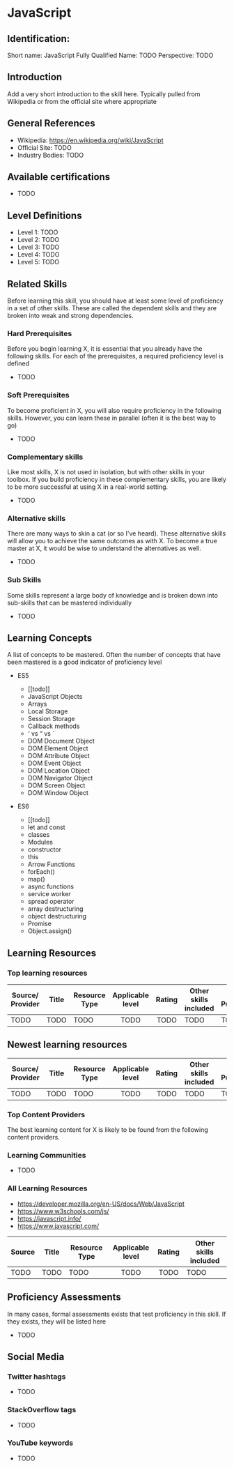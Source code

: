 # JavaScript

## Identification:
Short name: JavaScript
Fully Qualified Name: TODO
Perspective: TODO

## Introduction
Add a very short introduction to the skill here. Typically pulled from Wikipedia or from the official site where appropriate

## General References
- Wikipedia: https://en.wikipedia.org/wiki/JavaScript
- Official Site: TODO
- Industry Bodies: TODO

## Available certifications
 - TODO

## Level Definitions
- Level 1: TODO
- Level 2: TODO
- Level 3: TODO
- Level 4: TODO
- Level 5: TODO

## Related Skills
Before learning this skill, you should have at least some level of proficiency in a set of other skills. These are called the 
dependent skills and they are broken into weak and strong dependencies.

### Hard Prerequisites
Before you begin learning X, it is essential that you already have the following skills. For each of the prerequisites, a required proficiency level is defined

- TODO

### Soft Prerequisites
To become proficient in X, you will also require proficiency in the following skills. However, you can learn these in parallel (often it is the best way to go)

 - TODO

### Complementary skills
Like most skills, X is not used in isolation, but with other skills in your toolbox. If you build proficiency in these complementary skills, you are likely to be more successful at using X in a real-world setting.

- TODO

### Alternative skills
There are many ways to skin a cat (or so I've heard). These alternative skills will allow you to achieve the same outcomes as with X. To become a true master at X, it would be wise to understand the alternatives as well.

- TODO

### Sub Skills
Some skills represent a large body of knowledge and is broken down into sub-skills that can be mastered individually

- TODO

## Learning Concepts
A list of concepts to be mastered. Often the number of concepts that have been mastered is a good indicator of proficiency level

- ES5
  - [[todo]]
  - JavaScript Objects
  - Arrays
  - Local Storage
  - Session Storage
  - Callback methods
  - ‘ vs “ vs `
  - DOM Document Object
  - DOM Element Object
  - DOM Attribute Object
  - DOM Event Object
  - DOM Location Object
  - DOM Navigator Object
  - DOM Screen Object
  - DOM Window Object

- ES6
  - [[todo]]
  - let and const
  - classes
  - Modules
  - constructor
  - this
  - Arrow Functions
  - forEach()
  - map()
  - async functions
  - service worker
  - spread operator
  - array destructuring
  - object destructuring
  - Promise
  - Object.assign()

## Learning Resources

### Top learning resources

| Source/ Provider | Title | Resource Type | Applicable level | Rating | Other skills included | Date Published |
| -----------------| ----- | ------------- |:----------------:|:------:| --------------------- | -------------- |
| TODO             | TODO  | TODO          | TODO             | TODO   | TODO                  | TODO           |

## Newest learning resources

| Source/ Provider | Title | Resource Type | Applicable level | Rating | Other skills included | Date Published |
| -----------------| ----- | ------------- |:----------------:|:------:| --------------------- | -------------- |
| TODO             | TODO  | TODO          | TODO             | TODO   | TODO                  | TODO           |

### Top Content Providers
The best learning content for X is likely to be found from the following content providers.

### Learning Communities
 - TODO

### All Learning Resources

- https://developer.mozilla.org/en-US/docs/Web/JavaScript
- https://www.w3schools.com/js/
- https://javascript.info/
- https://www.javascript.com/

| Source | Title | Resource Type | Applicable level | Rating | Other skills included |
| -------| ----- | ------------- |:----------------:|:------:| --------------------- |
| TODO   | TODO  | TODO          | TODO             | TODO   | TODO                  |

## Proficiency Assessments
In many cases, formal assessments exists that test proficiency in this skill. If they exists, they will be listed here

 - TODO

## Social Media
### Twitter hashtags
- TODO
### StackOverflow tags
- TODO
### YouTube keywords
- TODO


